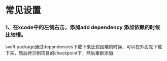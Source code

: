 # 常见设置



### 1、在xcode中的左侧右击，添加add dependency 添加依赖的时候比较慢。

swift package通过depandencies下载下来比较困难的时候，可以在外面先下载下来，然后拷贝到项目的checkpoint下，然后重新添加
